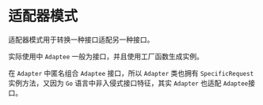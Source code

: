# 适配器模式

适配器模式用于转换一种接口适配另一种接口。

实际使用中 `Adaptee` 一般为接口，并且使用工厂函数生成实例。

在 `Adapter` 中匿名组合 `Adaptee` 接口，所以 `Adapter` 类也拥有 `SpecificRequest` 实例方法，又因为 `Go` 语言中非入侵式接口特征，其实 `Adapter` 也适配 `Adaptee`接口。
